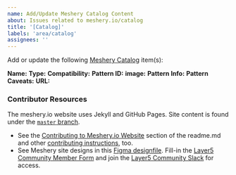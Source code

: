 ```yaml
---
name: Add/Update Meshery Catalog Content
about: Issues related to meshery.io/catalog
title: '[Catalog]'
labels: 'area/catalog'
assignees: ''
---
```

Add or update the following [Meshery Catalog](https://meshery.io/catalog) item(s):

**Name:**  <!-- Name of pattern -->
**Type:** <!-- Type of pattern-->
**Compatibility:** <!-- integrated technologies -->
**Pattern ID:** <!-- Unique identifier -->
**image:** <!-- Link to image -->
**Pattern Info:** <!-- brief information of the pattern -->
**Pattern Caveats:** <!-- Caveats of the pattern -->
**URL:** <!-- url | format: (https://raw.githubusercontent.com/service-mesh-patterns/service-mesh-patterns/master/samples/IstioFilterPattern.yaml)>
**Download link:** <!-- link to binary zip file or upload the file here -->


### Contributor Resources

The meshery.io website uses Jekyll and GitHub Pages. Site content is found under the [`master` branch](https://github.com/meshery/meshery.io/tree/master).
- See the [Contributing to Meshery.io Website](https://github.com/meshery/meshery.io#contributing-to-the-mesheryio-website) section of the readme.md and other [contributing instructions](https://docs.meshery.io/project/contributing), too.
- See Meshery site designs in this [Figma designfile](https://www.figma.com/file/SMP3zxOjZztdOLtgN4dS2W/Meshery-UI?node-id=110%3A1). Fill-in the [Layer5 Community Member Form](https://layer5.io/newcomer) and join the [Layer5 Community Slack](https://slack.meshery.io) for access.
